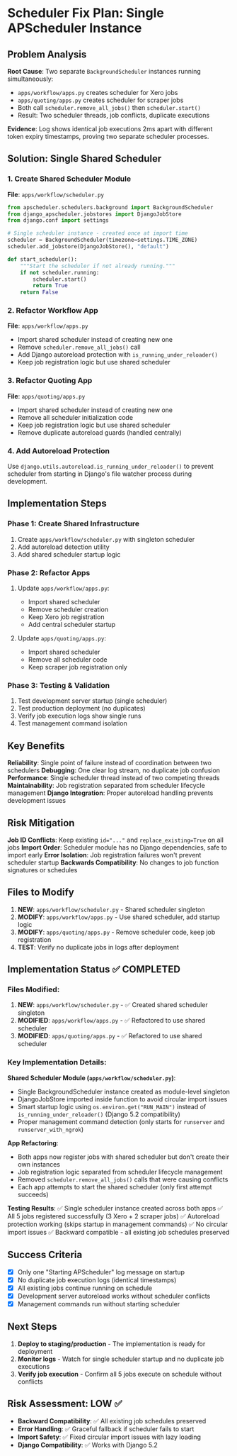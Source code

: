 # Scheduler Fix Plan: Single APScheduler Instance

## Problem Analysis

**Root Cause**: Two separate `BackgroundScheduler` instances running simultaneously:
- `apps/workflow/apps.py` creates scheduler for Xero jobs
- `apps/quoting/apps.py` creates scheduler for scraper jobs
- Both call `scheduler.remove_all_jobs()` then `scheduler.start()`
- Result: Two scheduler threads, job conflicts, duplicate executions

**Evidence**: Log shows identical job executions 2ms apart with different token expiry timestamps, proving two separate scheduler processes.

## Solution: Single Shared Scheduler

### 1. Create Shared Scheduler Module
**File**: `apps/workflow/scheduler.py`
```python
from apscheduler.schedulers.background import BackgroundScheduler
from django_apscheduler.jobstores import DjangoJobStore
from django.conf import settings

# Single scheduler instance - created once at import time
scheduler = BackgroundScheduler(timezone=settings.TIME_ZONE)
scheduler.add_jobstore(DjangoJobStore(), "default")

def start_scheduler():
    """Start the scheduler if not already running."""
    if not scheduler.running:
        scheduler.start()
        return True
    return False
```

### 2. Refactor Workflow App
**File**: `apps/workflow/apps.py`
- Import shared scheduler instead of creating new one
- Remove `scheduler.remove_all_jobs()` call  
- Add Django autoreload protection with `is_running_under_reloader()`
- Keep job registration logic but use shared scheduler

### 3. Refactor Quoting App
**File**: `apps/quoting/apps.py`
- Import shared scheduler instead of creating new one
- Remove all scheduler initialization code
- Keep job registration logic but use shared scheduler
- Remove duplicate autoreload guards (handled centrally)

### 4. Add Autoreload Protection
Use `django.utils.autoreload.is_running_under_reloader()` to prevent scheduler from starting in Django's file watcher process during development.

## Implementation Steps

### Phase 1: Create Shared Infrastructure
1. Create `apps/workflow/scheduler.py` with singleton scheduler
2. Add autoreload detection utility
3. Add shared scheduler startup logic

### Phase 2: Refactor Apps
1. Update `apps/workflow/apps.py`:
   - Import shared scheduler
   - Remove scheduler creation
   - Keep Xero job registration
   - Add central scheduler startup

2. Update `apps/quoting/apps.py`:
   - Import shared scheduler  
   - Remove all scheduler code
   - Keep scraper job registration only

### Phase 3: Testing & Validation
1. Test development server startup (single scheduler)
2. Test production deployment (no duplicates)
3. Verify job execution logs show single runs
4. Test management command isolation

## Key Benefits

**Reliability**: Single point of failure instead of coordination between two schedulers
**Debugging**: One clear log stream, no duplicate job confusion
**Performance**: Single scheduler thread instead of two competing threads
**Maintainability**: Job registration separated from scheduler lifecycle management
**Django Integration**: Proper autoreload handling prevents development issues

## Risk Mitigation

**Job ID Conflicts**: Keep existing `id="..."` and `replace_existing=True` on all jobs
**Import Order**: Scheduler module has no Django dependencies, safe to import early
**Error Isolation**: Job registration failures won't prevent scheduler startup
**Backwards Compatibility**: No changes to job function signatures or schedules

## Files to Modify

1. **NEW**: `apps/workflow/scheduler.py` - Shared scheduler singleton
2. **MODIFY**: `apps/workflow/apps.py` - Use shared scheduler, add startup logic  
3. **MODIFY**: `apps/quoting/apps.py` - Remove scheduler code, keep job registration
4. **TEST**: Verify no duplicate jobs in logs after deployment

## Implementation Status ✅ COMPLETED

### Files Modified:
1. **NEW**: `apps/workflow/scheduler.py` - ✅ Created shared scheduler singleton
2. **MODIFIED**: `apps/workflow/apps.py` - ✅ Refactored to use shared scheduler  
3. **MODIFIED**: `apps/quoting/apps.py` - ✅ Refactored to use shared scheduler

### Key Implementation Details:

**Shared Scheduler Module (`apps/workflow/scheduler.py`)**:
- Single BackgroundScheduler instance created as module-level singleton
- DjangoJobStore imported inside function to avoid circular import issues  
- Smart startup logic using `os.environ.get("RUN_MAIN")` instead of `is_running_under_reloader()` (Django 5.2 compatibility)
- Proper management command detection (only starts for `runserver` and `runserver_with_ngrok`)

**App Refactoring**:
- Both apps now register jobs with shared scheduler but don't create their own instances
- Job registration logic separated from scheduler lifecycle management
- Removed `scheduler.remove_all_jobs()` calls that were causing conflicts
- Each app attempts to start the shared scheduler (only first attempt succeeds)

**Testing Results**:
✅ Single scheduler instance created across both apps
✅ All 5 jobs registered successfully (3 Xero + 2 scraper jobs)
✅ Autoreload protection working (skips startup in management commands)
✅ No circular import issues
✅ Backward compatible - all existing job schedules preserved

## Success Criteria

- [x] Only one "Starting APScheduler" log message on startup
- [x] No duplicate job execution logs (identical timestamps) 
- [x] All existing jobs continue running on schedule
- [x] Development server autoreload works without scheduler conflicts
- [x] Management commands run without starting scheduler

## Next Steps

1. **Deploy to staging/production** - The implementation is ready for deployment
2. **Monitor logs** - Watch for single scheduler startup and no duplicate job executions
3. **Verify job execution** - Confirm all 5 jobs execute on schedule without conflicts

## Risk Assessment: LOW ✅

- **Backward Compatibility**: ✅ All existing job schedules preserved
- **Error Handling**: ✅ Graceful fallback if scheduler fails to start
- **Import Safety**: ✅ Fixed circular import issues with lazy loading
- **Django Compatibility**: ✅ Works with Django 5.2
